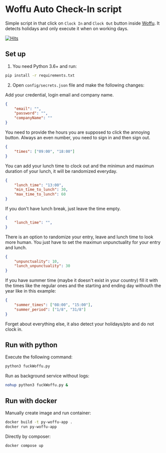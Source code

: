 # Woffu Auto Check-In script

Simple script in that click on `Clock In` and `Clock Out` button inside [Woffu](https://www.woffu.com/en). It detects holidays and only execute it when on working days.

[![Hits](https://hits.seeyoufarm.com/api/count/incr/badge.svg?url=https%3A%2F%2Fgithub.com%2FRarceD%2FFuckWoffu&count_bg=%2379C83D&title_bg=%23555555&icon=&icon_color=%23E7E7E7&title=Hits%3A&edge_flat=false)](https://hits.seeyoufarm.com)

## Set up

1. You need Python 3.6+ and run:

```bash
pip install -r requirements.txt
```

2. Open `config/secrets.json` file and make the following changes:

Add your credential, login email and company name.

```json
{
    "email": "",
    "password": "",
    "companyName": ""
}
```

You need to provide the hours you are supposed to click the annoying button. Always an even number, you need to sign in and then sign out.

```json
{
    "times": ["09:00", "18:00"]
}
```

You can add your lunch time to clock out and the minimun and maximun duration of your lunch, it will be randomized everyday.

```json
{
    "lunch_time": "13:00",
    "min_time_to_lunch": 30,
    "max_time_to_lunch": 60
}
```

If you don't have lunch break, just leave the time empty.

```json
{
    "lunch_time": "",
}
```

There is an option to randomize your entry, leave and lunch time to look more human. You just have to set the maximun unpunctuality for your entry and lunch.

```json
{
    "unpunctuality": 10,
    "lunch_unpunctuality": 30
}
```


If you have summer time (maybe it doesn't exist in your country) fill it with the times like the regular ones and the starting and ending day withouth the year like in this example:

```json
{
    "summer_times": ["08:00", "15:00"],
    "summer_period": ["1/8", "31/8"]
}
```

Forget about everything else, it also detect your holidays/pto and do not clock in.

## Run with python

Execute the following command:

```bash
python3 fuckWoffu.py
```

Run as background service without logs:

```bash
nohup python3 fuckWoffu.py &
```

## Run with docker

Manually create image and run container:

```sh
docker build -t py-woffu-app .
docker run py-woffu-app
```

Directly by composer:

```sh
docker compose up
```
